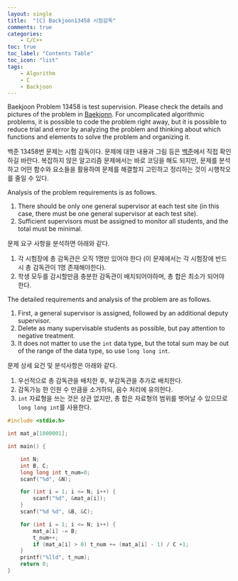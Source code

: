```yaml
---
layout: single
title:  "[C] Backjoon13458 시험감독"
comments: true
categories:
    - C/C++
toc: true
toc_label: "Contents Table"
toc_icon: "list"
tags: 
	- Algorithm
	- C
	- Backjoon
---
```




Baekjoon Problem 13458 is test supervision. Please check the details and pictures of the problem in [Baekjonn][백준]. For uncomplicated algorithmic problems, it is possible to code the problem right away, but it is possible to reduce trial and error by analyzing the problem and thinking about which functions and elements to solve the problem and organizing it.


백준 13458번 문제는 시험 감독이다. 문제에 대한 내용과 그림 등은 [백준][백준]에서 직접 확인하길 바란다. 복잡하지 않은 알고리즘 문제에서는 바로 코딩을 해도 되지만, 문제를 분석하고 어떤 함수와 요소들을 활용하여 문제를 해결할지 고민하고 정리하는 것이 시행착오를 줄일 수 있다. 


Analysis of the problem requirements is as follows.
1. There should be only one general supervisor at each test site (in this case, there must be one general supervisor at each test site).
2. Sufficient supervisors must be assigned to monitor all students, and the total must be minimal.


문제 요구 사항을 분석하면 아래와 같다.  
1. 각 시험장에 총 감독관은 오직 1명만 있어야 한다 (이 문제에서는 각 시험장에 반드시 총 감독관이 1명 존재해야한다).
2. 학생 모두를 감시할만큼 충분한 감독관이 배치되어야하며, 총 합은 최소가 되어야 한다.


The detailed requirements and analysis of the problem are as follows.
1. First, a general supervisor is assigned, followed by an additional deputy supervisor.
2. Delete as many supervisable students as possible, but pay attention to negative treatment.
3. It does not matter to use the `int` data type, but the total sum may be out of the range of the data type, so use `long long int`.


문제 상세 요건 및 분석사항은 아래와 같다. 
1. 우선적으로 총 감독관을 배치한 후, 부감독관을 추가로 배치한다. 
2. 감독가능 한 인원 수 만큼을 소거하되, 음수 처리에 유의한다. 
3. `int` 자료형을 쓰는 것은 상관 없지만, 총 합은 자료형의 범위를 벗어날 수 있으므로 `long long int`를 사용한다. 



```c
#include <stdio.h>

int mat_a[1000001];

int main() {

	int N;
	int B, C;
	long long int t_num=0;
	scanf("%d", &N);

	for (int i = 1; i <= N; i++) {
		scanf("%d", &mat_a[i]);
	}
	scanf("%d %d", &B, &C);		

	for (int i = 1; i <= N; i++) {
		mat_a[i] -= B;
		t_num++;
		if (mat_a[i] > 0) t_num += (mat_a[i] - 1) / C +1;
	}
	printf("%lld", t_num);	
	return 0;
}
```




[백준]: https://www.acmicpc.net/problem/13458